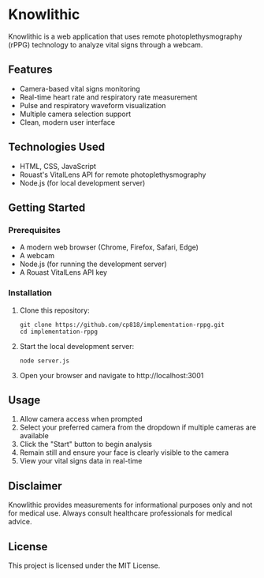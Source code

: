 # Knowlithic

Knowlithic is a web application that uses remote photoplethysmography (rPPG) technology to analyze vital signs through a webcam.

## Features

- Camera-based vital signs monitoring
- Real-time heart rate and respiratory rate measurement
- Pulse and respiratory waveform visualization
- Multiple camera selection support
- Clean, modern user interface

## Technologies Used

- HTML, CSS, JavaScript
- Rouast's VitalLens API for remote photoplethysmography
- Node.js (for local development server)

## Getting Started

### Prerequisites

- A modern web browser (Chrome, Firefox, Safari, Edge)
- A webcam
- Node.js (for running the development server)
- A Rouast VitalLens API key

### Installation

1. Clone this repository:
   ```
   git clone https://github.com/cp818/implementation-rppg.git
   cd implementation-rppg
   ```

2. Start the local development server:
   ```
   node server.js
   ```

3. Open your browser and navigate to http://localhost:3001

## Usage

1. Allow camera access when prompted
2. Select your preferred camera from the dropdown if multiple cameras are available
3. Click the "Start" button to begin analysis
4. Remain still and ensure your face is clearly visible to the camera
5. View your vital signs data in real-time

## Disclaimer

Knowlithic provides measurements for informational purposes only and not for medical use. Always consult healthcare professionals for medical advice.

## License

This project is licensed under the MIT License.
